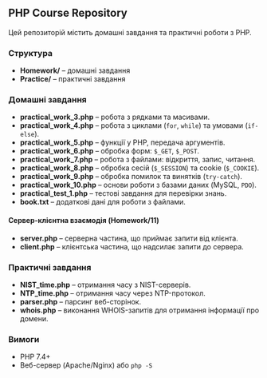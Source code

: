 ## PHP Course Repository

Цей репозиторій містить домашні завдання та практичні роботи з PHP.

### Структура

- **Homework/** – домашні завдання
- **Practice/** – практичні завдання

### Домашні завдання

- **practical_work_3.php** – робота з рядками та масивами.
- **practical_work_4.php** – робота з циклами (`for`, `while`) та умовами (`if-else`).
- **practical_work_5.php** – функції у PHP, передача аргументів.
- **practical_work_6.php** – обробка форм: `$_GET`, `$_POST`.
- **practical_work_7.php** – робота з файлами: відкриття, запис, читання.
- **practical_work_8.php** – обробка сесій (`$_SESSION`) та cookie (`$_COOKIE`).
- **practical_work_9.php** – обробка помилок та винятків (`try-catch`).
- **practical_work_10.php** – основи роботи з базами даних (MySQL, `PDO`).
- **practical_test_1.php** – тестові завдання для перевірки знань.
- **book.txt** – додаткові дані для роботи з файлами.

#### Сервер-клієнтна взаємодія (Homework/11)
- **server.php** – серверна частина, що приймає запити від клієнта.
- **client.php** – клієнтська частина, що надсилає запити до сервера.

### Практичні завдання

- **NIST_time.php** – отримання часу з NIST-серверів.
- **NTP_time.php** – отримання часу через NTP-протокол.
- **parser.php** – парсинг веб-сторінок.
- **whois.php** – виконання WHOIS-запитів для отримання інформації про домени.

### Вимоги
- PHP 7.4+
- Веб-сервер (Apache/Nginx) або `php -S`

